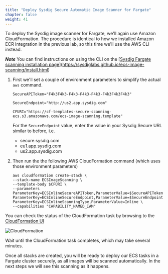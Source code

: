 ```yaml
---
title: "Deploy Sysdig Secure Automatic Image Scanner for Fargate"
chapter: false
weight: 41
---
```


To deploy the Sysdig image scanner for Fargate, we'll again use Amazon CloudFormation.  The procedure is identical to how we installed Amazon ECR Integration in the previous lab, so this time we'll use the AWS CLI instead.

***Note*** You can find instructions on using the CLI on the [[Sysdig Fargate scanning installation page](https://sysdiglabs.github.io/ecs-image-scanning/install.html)](https://sysdiglabs.github.io/ecs-image-scanning/install.html)


1. First we'll set a couple of environment parameters to simplify the actual `aws` command.  

    ```
    SecureAPIToken="F4k3F4k3-F4k3-F4k3-F4k3-F4k3F4k3F4k3"

    SecureEndpoint="http://us2.app.sysdig.com"

    CFURI="https://cf-templates-secure-scanning-ecs.s3.amazonaws.com/ecs-image-scanning.template"
    ```
    For the `SecureEndpoint` value, enter the value in your Sysdig Secure URL similar to before, i.e.

    - secure.sysdig.com
    - eu1.app.sysdig.com
    - us2.app.sysdig.com


2. Then run the the following AWS CloudFormation command (which uses those environment parameters)

    ```
    aws cloudformation create-stack \
    --stack-name ECSImageScanning \
    --template-body $CFURI \
    --parameters ParameterKey=ECSInlineSecureAPIToken,ParameterValue=$SecureAPIToken  ParameterKey=ECSInlineSecureEndpoint,ParameterValue=$SecureEndpoint ParameterKey=ECSInlineScanningType,ParameterValue=Inline \
    --capabilities "CAPABILITY_NAMED_IAM"
    ```

    <!-- ```
    aws cloudformation create-stack \
    --stack-name ECSImageScanning \
    --template-body $CFURI \
    --parameters ParameterKey=SysdigSecureAPIToken,ParameterValue=$SecureAPIToken  ParameterKey=SysdigSecureEndpoint,ParameterValue=$SecureEndpoint ParameterKey=ECSInlineScanningType,ParameterValue=Inline \
    --capabilities "CAPABILITY_NAMED_IAM"
    ``` -->


You can check the status of the CloudFormation task by browsing to the [CloudFormation UI](https://console.aws.amazon.com/cloudformation/)

![CloudFormation](/images/40_module_2/image3.png)

Wait until the CloudFormation task completes, which may take several minutes.

Once all stacks are created, you will be ready to deploy our ECS tasks in a Fargate cluster securely, as all images will be scanned automatically.  In the next steps we will see this scanning as it happens.

